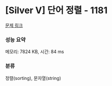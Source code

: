 # [Silver V] 단어 정렬 - 1181 

[문제 링크](https://www.acmicpc.net/problem/1181) 

### 성능 요약

메모리: 7824 KB, 시간: 84 ms

### 분류

정렬(sorting), 문자열(string)

